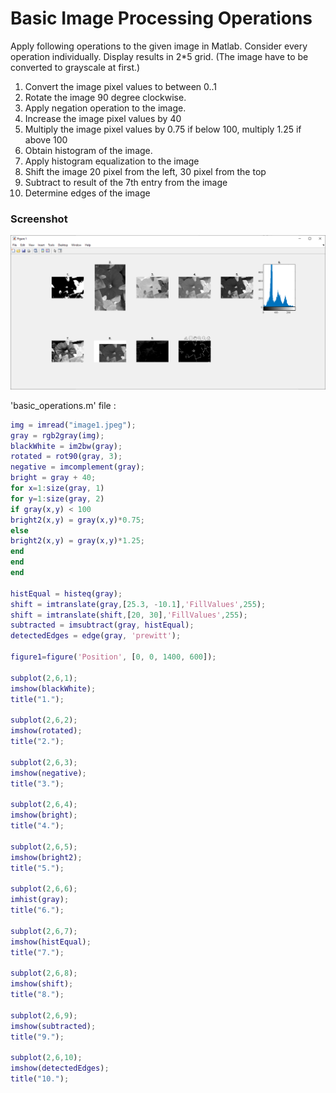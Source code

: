 # Basic Image Processing Operations

Apply following operations to the given image in Matlab. Consider every operation individually. Display results in 2*5 grid.
(The image have to be converted to grayscale at first.)

1.  Convert the image pixel values to between 0..1
2.  Rotate the image 90 degree clockwise.
3.  Apply negation operation to the image.
4.  Increase the image pixel values by 40
5.  Multiply the image pixel values by 0.75 if below 100, multiply 1.25 if above 100
6.  Obtain histogram of the image.
7.  Apply histogram equalization to the image
8.  Shift the image 20 pixel from the left, 30 pixel from the top
9.  Subtract to result of the 7th entry from the image
10.  Determine edges of the image

### Screenshot
![](ops.png) 

'basic_operations.m' file :

```matlab
img = imread("image1.jpeg");
gray = rgb2gray(img);
blackWhite = im2bw(gray);
rotated = rot90(gray, 3);
negative = imcomplement(gray);
bright = gray + 40;
for x=1:size(gray, 1)
for y=1:size(gray, 2)
if gray(x,y) < 100
bright2(x,y) = gray(x,y)*0.75;
else
bright2(x,y) = gray(x,y)*1.25;
end
end
end

histEqual = histeq(gray);
shift = imtranslate(gray,[25.3, -10.1],'FillValues',255);
shift = imtranslate(shift,[20, 30],'FillValues',255);
subtracted = imsubtract(gray, histEqual);
detectedEdges = edge(gray, 'prewitt');

figure1=figure('Position', [0, 0, 1400, 600]);

subplot(2,6,1);
imshow(blackWhite);
title("1.");

subplot(2,6,2);
imshow(rotated);
title("2.");

subplot(2,6,3);
imshow(negative);
title("3.");

subplot(2,6,4);
imshow(bright);
title("4.");

subplot(2,6,5);
imshow(bright2);
title("5.");

subplot(2,6,6);
imhist(gray);
title("6.");

subplot(2,6,7);
imshow(histEqual);
title("7.");

subplot(2,6,8);
imshow(shift);
title("8.");

subplot(2,6,9);
imshow(subtracted);
title("9.");

subplot(2,6,10);
imshow(detectedEdges);
title("10.");
```